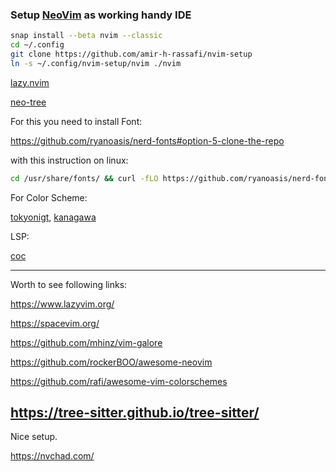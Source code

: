 ### Setup [NeoVim](https://neovim.io) as working handy IDE

```Bash
snap install --beta nvim --classic
cd ~/.config
git clone https://github.com/amir-h-rassafi/nvim-setup
ln -s ~/.config/nvim-setup/nvim ./nvim
```

[lazy.nvim](https://github.com/folke/lazy.nvim)

[neo-tree](https://github.com/nvim-neo-tree/neo-tree.nvim)

For this you need to install Font:

https://github.com/ryanoasis/nerd-fonts#option-5-clone-the-repo

with this instruction on linux:

```bash
cd /usr/share/fonts/ && curl -fLO https://github.com/ryanoasis/nerd-fonts/raw/HEAD/patched-fonts/DroidSansMono/DroidSansMNerdFont-Regular.otf
```

For Color Scheme:

[tokyonigt](https://github.com/folke/tokyonight.nvim),
[kanagawa](https://github.com/rebelot/kanagawa.nvim)

LSP:

[coc](https://github.com/neoclide/coc.nvim)

---------------------

Worth to see following links:

https://www.lazyvim.org/

https://spacevim.org/

https://github.com/mhinz/vim-galore

https://github.com/rockerBOO/awesome-neovim

https://github.com/rafi/awesome-vim-colorschemes

https://tree-sitter.github.io/tree-sitter/
---------------------
Nice setup.

https://nvchad.com/
